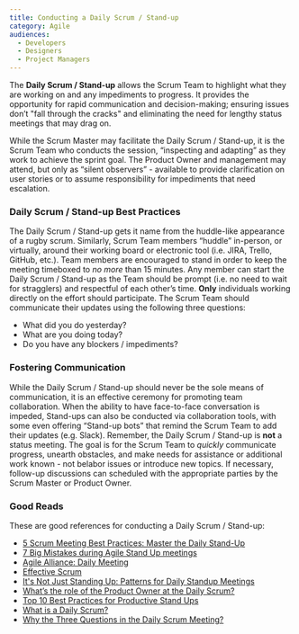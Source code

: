 ```yaml
---
title: Conducting a Daily Scrum / Stand-up
category: Agile
audiences:
  - Developers
  - Designers
  - Project Managers
---
```


The **Daily Scrum / Stand-up** allows the Scrum Team to highlight what they are working on and any impediments to progress. It provides the opportunity for rapid communication and decision-making; ensuring issues don’t "fall through the cracks" and eliminating the need for lengthy status meetings that may drag on.

While the Scrum Master may facilitate the Daily Scrum / Stand-up, it is the Scrum Team who conducts the session, “inspecting and adapting” as they work to achieve the sprint goal. The Product Owner and management may attend, but only as “silent observers” - available to provide clarification on user stories or to assume responsibility for impediments that need escalation.


### Daily Scrum / Stand-up Best Practices

The Daily Scrum / Stand-up gets it name from the huddle-like appearance of a rugby scrum. Similarly, Scrum Team members “huddle” in-person, or virtually, around their working board or electronic tool (i.e. JIRA, Trello, GitHub, etc.). Team members are encouraged to stand in order to keep the meeting timeboxed to *no more* than 15 minutes. Any member can start the Daily Scrum / Stand-up as the Team should be prompt (i.e. no need to wait for stragglers) and respectful of each other’s time. **Only** individuals working directly on the effort should participate. The Scrum Team should communicate their updates using the following three questions:

* What did you do yesterday?
* What are you doing today?
* Do you have any blockers / impediments?


### Fostering Communication

While the Daily Scrum / Stand-up should never be the sole means of communication, it is an effective ceremony for promoting team collaboration. When the ability to have face-to-face conversation is impeded, Stand-ups can also be conducted via collaboration tools, with some even offering “Stand-up bots” that remind the Scrum Team to add their updates (e.g. Slack). Remember, the Daily Scrum / Stand-up is **not** a status meeting. The goal is for the Scrum Team to *quickly* communicate progress, unearth obstacles, and make needs for assistance or additional work known - not belabor issues or introduce new topics. If necessary, follow-up discussions can scheduled with the appropriate parties by the Scrum Master or Product Owner.


### Good Reads

These are good references for conducting a Daily Scrum / Stand-up:

* [5 Scrum Meeting Best Practices: Master the Daily Stand-Up](https://sprint.ly/blog/scrum-meeting-best-practices/)
* [7 Big Mistakes during Agile Stand Up meetings](https://www.linkedin.com/pulse/7-big-mistakes-during-agile-stand-up-meetings-nima-ghahremani-pmp)
* [Agile Alliance: Daily Meeting](https://www.agilealliance.org/glossary/daily-meeting/)
* [Effective Scrum](https://www.slideshare.net/SndorZoltaSzkelySipo/effective-scrum)
* [It's Not Just Standing Up: Patterns for Daily Standup Meetings](https://martinfowler.com/articles/itsNotJustStandingUp.html)
* [What’s the role of the Product Owner at the Daily Scrum?](https://medium.com/serious-scrum/whats-the-role-of-the-product-owner-at-the-daily-scrum-64e3ab693e3a)
* [Top 10 Best Practices for Productive Stand Ups](https://www.solstice.com/blog/top-10-best-practices-for-productive-stand-ups)
* [What is a Daily Scrum?](https://www.scrum.org/resources/what-is-a-daily-scrum)
* [Why the Three Questions in the Daily Scrum Meeting?](https://www.scruminc.com/why-three-questions-in-daily-scrum/)
